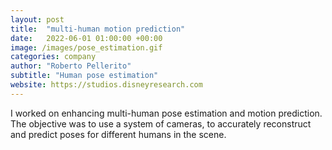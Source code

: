 ```yaml
---
layout: post
title:  "multi-human motion prediction"
date:   2022-06-01 01:00:00 +00:00
image: /images/pose_estimation.gif
categories: company
author: "Roberto Pellerito"
subtitle: "Human pose estimation"
website: https://studios.disneyresearch.com
---
```

I worked on enhancing multi-human pose estimation and motion prediction. The objective was to use a system of cameras, to accurately reconstruct and predict poses for different humans in the scene.
